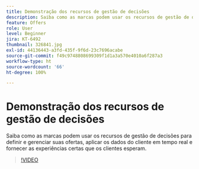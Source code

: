 ```yaml
---
title: Demonstração dos recursos de gestão de decisões
description: Saiba como as marcas podem usar os recursos de gestão de decisões para definir e gerenciar suas ofertas, aplicar os dados do cliente em tempo real e fornecer as experiências certas que os clientes esperam.
feature: Offers
role: User
level: Beginner
jira: KT-6492
thumbnail: 326841.jpg
exl-id: 44136443-a3fd-435f-9f6d-23c7696acabe
source-git-commit: f49c9748808699309f1d1a3a570e4010a6f287a3
workflow-type: ht
source-wordcount: '66'
ht-degree: 100%

---
```


# Demonstração dos recursos de gestão de decisões

Saiba como as marcas podem usar os recursos de gestão de decisões para definir e gerenciar suas ofertas, aplicar os dados do cliente em tempo real e fornecer as experiências certas que os clientes esperam.

>[!VIDEO](https://video.tv.adobe.com/v/326841?quality=12&learn=on)
